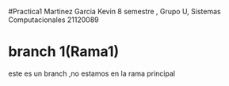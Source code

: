 #Practica1
Martinez Garcia Kevin
8 semestre , Grupo U, Sistemas Computacionales
21120089


# branch 1(Rama1)
este es un branch ,no estamos en la rama principal